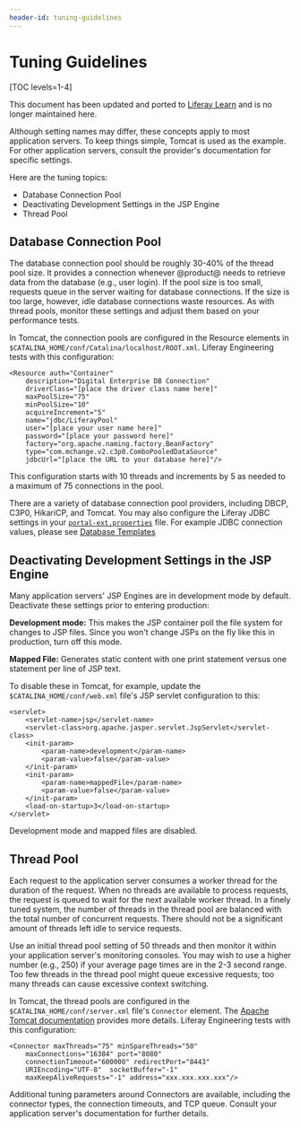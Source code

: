 ```yaml
---
header-id: tuning-guidelines
---
```


# Tuning Guidelines

[TOC levels=1-4]

<aside class="alert alert-info">
  <span class="wysiwyg-color-blue120">This document has been updated and ported to <a href="https://learn.liferay.com/dxp/latest/en/installation-and-upgrades/setting-up-liferay/tuning-liferay.html">Liferay Learn</a> and is no longer maintained here.</span>
</aside>

Although setting names may differ, these concepts apply to most application
servers. To keep things simple, Tomcat is used as the example. For other
application servers, consult the provider's documentation for specific settings.

Here are the tuning topics:

- Database Connection Pool
- Deactivating Development Settings in the JSP Engine
- Thread Pool

## Database Connection Pool

The database connection pool should be roughly 30-40% of the thread pool size.
It provides a connection whenever @product@ needs to retrieve data from the
database (e.g., user login). If the pool size is too small, requests queue in
the server waiting for database connections. If the size is too large, however,
idle database connections waste resources. As with thread pools, monitor
these settings and adjust them based on your performance tests.

In Tomcat, the connection pools are configured in the Resource elements in
`$CATALINA_HOME/conf/Catalina/localhost/ROOT.xml`. Liferay Engineering tests
with this configuration:

    <Resource auth="Container"         
        description="Digital Enterprise DB Connection"   
        driverClass="[place the driver class name here]"   
        maxPoolSize="75"   
        minPoolSize="10"           
        acquireIncrement="5"   
        name="jdbc/LiferayPool"  
        user="[place your user name here]"   
        password="[place your password here]"           
        factory="org.apache.naming.factory.BeanFactory"
        type="com.mchange.v2.c3p0.ComboPooledDataSource"
        jdbcUrl="[place the URL to your database here]"/>

This configuration starts with 10 threads and increments by 5 as needed to a
maximum of 75 connections in the pool.

There are a variety of database connection pool providers, including DBCP, C3P0,
HikariCP, and Tomcat. You may also configure the Liferay JDBC settings in your
[`portal-ext.properties`](https://docs.liferay.com/ce/portal/7.2-latest/propertiesdoc/portal.properties.html)
file. For example JDBC connection values, please see [Database Templates](/docs/7-2/deploy/-/knowledge_base/d/database-templates)

## Deactivating Development Settings in the JSP Engine

Many application servers' JSP Engines are in development mode by default.
Deactivate these settings prior to entering production:

**Development mode:** This makes the JSP container poll the file system for
changes to JSP files. Since you won't change JSPs on the fly like this in
production, turn off this mode.

**Mapped File:** Generates static content with one print statement versus one
statement per line of JSP text.

To disable these in Tomcat, for example, update the
`$CATALINA_HOME/conf/web.xml` file's JSP servlet configuration to this:

    <servlet>   
        <servlet-name>jsp</servlet-name>
        <servlet-class>org.apache.jasper.servlet.JspServlet</servlet-class>   
        <init-param>    
            <param-name>development</param-name>    
            <param-value>false</param-value>   
        </init-param>   
        <init-param>    
            <param-name>mappedFile</param-name>    
            <param-value>false</param-value>   
        </init-param>   
        <load-on-startup>3</load-on-startup>
    </servlet>

Development mode and mapped files are disabled.

## Thread Pool

Each request to the application server consumes a worker thread for the duration
of the request. When no threads are available to process requests, the request
is queued to wait for the next available worker thread. In a finely tuned
system, the number of threads in the thread pool are balanced with the total
number of concurrent requests. There should not be a significant amount of
threads left idle to service requests.

Use an initial thread pool setting of 50 threads and then monitor it within your
application server's monitoring consoles. You may wish to use a higher number
(e.g., 250) if your average page times are in the 2-3 second range. Too few
threads in the thread pool might queue excessive requests; too many threads can
cause excessive context switching.

In Tomcat, the thread pools are configured in the
`$CATALINA_HOME/conf/server.xml` file's `Connector` element. The
[Apache Tomcat documentation](https://tomcat.apache.org/tomcat-9.0-doc/config/http.html)
provides more details. Liferay Engineering tests with this configuration:

    <Connector maxThreads="75" minSpareThreads="50"
        maxConnections="16384" port="8080"     
        connectionTimeout="600000" redirectPort="8443"
        URIEncoding="UTF-8"  socketBuffer="-1"     
        maxKeepAliveRequests="-1" address="xxx.xxx.xxx.xxx"/>

Additional tuning parameters around Connectors are available, including the
connector types, the connection timeouts, and TCP queue. Consult your
application server's documentation for further details.
